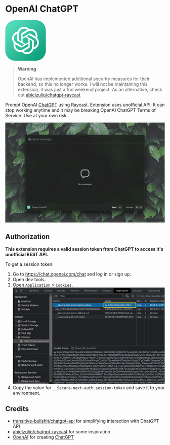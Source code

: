 # OpenAI ChatGPT

<img src="assets/chatgpt-icon.png" height="128">

> **Warning**
>
> OpenAI has implemented additional security measures for their backend, so this no longer works. I will not be maintaining this extension, it was just a fun weekend project. As an alternative, check out [abielzulio/chatgpt-raycast](https://github.com/abielzulio/chatgpt-raycast)

Prompt OpenAI [ChatGPT](https://chat.openai.com/) using Raycast. Extension uses unofficial API. It can stop working anytime and it may be breaking OpenAI ChatGPT Terms of Service. Use at your own risk.

<img src="demo.gif">

## Authorization

**This extension requires a valid session token from ChatGPT to access it's unofficial REST API.**

To get a session token:

1. Go to https://chat.openai.com/chat and log in or sign up.
2. Open dev tools.
3. Open `Application` > `Cookies`.
   ![ChatGPT cookies](session-token.png)
4. Copy the value for `__Secure-next-auth.session-token` and save it to your environment.

## Credits

- [transitive-bullshit/chatgpt-api](https://github.com/transitive-bullshit/chatgpt-api) for simplifying interaction with ChatGPT API
- [abielzulio/chatgpt-raycast](https://github.com/abielzulio/chatgpt-raycast) for some inspiration
- [OpenAI](https://openai.com) for creating [ChatGPT](https://openai.com/blog/chatgpt/)
